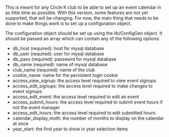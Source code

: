 This is meant for any Circle K club to be able to set up an event calendar in
as little time as possible.  With this version, some features are not yet
supported, that will be changing.  For now, the main thing that needs to be
done to make things work is to set up a configuration object.

The configuration object should be set up using the lib/ConfigGen object.  It
should be passed an array which can contain any of the following options:

*  db_host (required): host for mysql database
*  db_user (required): user for mysql database
*  db_pass (required): password for mysql database
*  db_name (required): name of mysql database
*  club_name (required): name of the club
*  cookie_name: name for the persistent login cookie
*  access_view_signup: the access level required to view event signups
*  access_edit_signups: the access level required to make changes to event
   signups
*  access_edit_event: the access level required to edit an event
*  access_submit_hours: the access level required to submit event hours if not
   the event manager
*  access_edit_hours: the access level required to edit submitted hours
*  calendar_display_moth: the number of months to display on the calendar at once
*  year_start: the first year to show in year selection items

